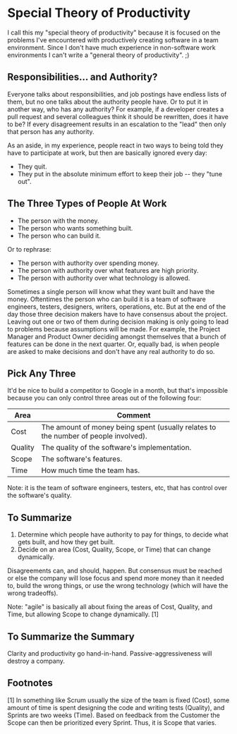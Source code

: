 # Special Theory of Productivity

I call this my "special theory of productivity" because it is focused on the problems I've encountered with productively creating software in a team environment. Since I don't have much experience in non-software work environments I can't write a "general theory of productivity". ;)

## Responsibilities... and Authority?

Everyone talks about responsibilities, and job postings have endless lists of them, but no one talks about the authority people have. Or to put it in another way, who has any authority? For example, if a developer creates a pull request and several colleagues think it should be rewritten, does it have to be? If every disagreement results in an escalation to the "lead" then only that person has any authority.

As an aside, in my experience, people react in two ways to being told they have to participate at work, but then are basically ignored every day:
* They quit.
* They put in the absolute minimum effort to keep their job -- they "tune out".

## The Three Types of People At Work

* The person with the money.
* The person who wants something built.
* The person who can build it.

Or to rephrase:

* The person with authority over spending money.
* The person with authority over what features are high priority.
* The person with authority over what technology is allowed.

Sometimes a single person will know what they want built and have the money. Oftentimes the person who can build it is a team of software engineers, testers, designers, writers, operations, etc. But at the end of the day those three decision makers have to have consensus about the project. Leaving out one or two of them during decision making is only going to lead to problems because assumptions will be made. For example, the Project Manager and Product Owner deciding amongst themselves that a bunch of features can be done in the next quarter. Or, equally bad, is when people are asked to make decisions and don't have any real authority to do so.

## Pick Any Three

It'd be nice to build a competitor to Google in a month, but that's impossible because you can only control three areas out of the following four:

Area | Comment
---- | -------
Cost | The amount of money being spent (usually relates to the number of people involved).
Quality | The quality of the software's implementation.
Scope | The software's features.
Time | How much time the team has.

Note: it is the team of software engineers, testers, etc, that has control over the software's quality.

## To Summarize

1. Determine which people have authority to pay for things, to decide what gets built, and how they get built.
1. Decide on an area (Cost, Quality, Scope, or Time) that can change dynamically.

Disagreements can, and should, happen. But consensus must be reached or else the company will lose focus and spend more money than it needed to, build the wrong things, or use the wrong technology (which will have the wrong tradeoffs).

Note: "agile" is basically all about fixing the areas of Cost, Quality, and Time, but allowing Scope to change dynamically. [1]

## To Summarize the Summary

Clarity and productivity go hand-in-hand. Passive-aggressiveness will destroy a company.

## Footnotes

[1] In something like Scrum usually the size of the team is fixed (Cost), some amount of time is spent designing the code and writing tests (Quality), and Sprints are two weeks (Time). Based on feedback from the Customer the Scope can then be prioritized every Sprint. Thus, it is Scope that varies.
